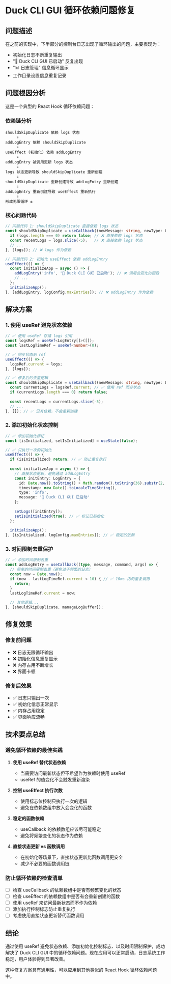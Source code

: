 # Duck CLI GUI 循环依赖问题修复

## 问题描述

在之前的实现中，下半部分的控制台日志出现了循环输出的问题，主要表现为：
- 初始化日志不断重复输出
- "🚀 Duck CLI GUI 已启动" 反复出现
- "📊 日志管理" 信息循环显示
- 工作目录设置信息重复记录

## 问题根因分析

这是一个典型的 React Hook 循环依赖问题：

### 依赖链分析
```
shouldSkipDuplicate 依赖 logs 状态
     ↓
addLogEntry 依赖 shouldSkipDuplicate  
     ↓
useEffect (初始化) 依赖 addLogEntry
     ↓
addLogEntry 被调用更新 logs 状态
     ↓
logs 状态更新导致 shouldSkipDuplicate 重新创建
     ↓
shouldSkipDuplicate 重新创建导致 addLogEntry 重新创建
     ↓
addLogEntry 重新创建导致 useEffect 重新执行
     ↓
形成无限循环 ♻️
```

### 核心问题代码
```typescript
// 问题代码 1: shouldSkipDuplicate 直接依赖 logs 状态
const shouldSkipDuplicate = useCallback((newMessage: string, newType: LogEntry['type']) => {
  if (logs.length === 0) return false; // ❌ 直接依赖 logs 状态
  const recentLogs = logs.slice(-5);   // ❌ 直接依赖 logs 状态
  // ...
}, [logs]); // ❌ logs 作为依赖

// 问题代码 2: 初始化 useEffect 依赖 addLogEntry
useEffect(() => {
  const initializeApp = async () => {
    addLogEntry('info', '🚀 Duck CLI GUI 已启动'); // ❌ 调用会变化的函数
    // ...
  };
  initializeApp();
}, [addLogEntry, logConfig.maxEntries]); // ❌ addLogEntry 作为依赖
```

## 解决方案

### 1. 使用 useRef 避免状态依赖

```typescript
// ✅ 使用 useRef 存储 logs 引用
const logsRef = useRef<LogEntry[]>([]);
const lastLogTimeRef = useRef<number>(0);

// ✅ 同步状态到 ref
useEffect(() => {
  logsRef.current = logs;
}, [logs]);

// ✅ 修复后的去重逻辑
const shouldSkipDuplicate = useCallback((newMessage: string, newType: LogEntry['type']) => {
  const currentLogs = logsRef.current; // ✅ 使用 ref 而非状态
  if (currentLogs.length === 0) return false;
  
  const recentLogs = currentLogs.slice(-5);
  // ...
}, []); // ✅ 没有依赖，不会重新创建
```

### 2. 添加初始化状态控制

```typescript
// ✅ 添加初始化标记
const [isInitialized, setIsInitialized] = useState(false);

// ✅ 只执行一次的初始化
useEffect(() => {
  if (isInitialized) return; // ✅ 防止重复执行
  
  const initializeApp = async () => {
    // 直接状态更新，避免通过 addLogEntry
    const initEntry: LogEntry = {
      id: Date.now().toString() + Math.random().toString(36).substr(2, 9),
      timestamp: new Date().toLocaleTimeString(),
      type: 'info',
      message: '🚀 Duck CLI GUI 已启动'
    };
    
    setLogs([initEntry]);
    setIsInitialized(true); // ✅ 标记已初始化
  };
  
  initializeApp();
}, [isInitialized, logConfig.maxEntries]); // ✅ 稳定的依赖
```

### 3. 时间限制去重保护

```typescript
// ✅ 添加时间限制去重
const addLogEntry = useCallback((type, message, command, args) => {
  // 简单的时间限制去重（避免过于频繁的日志）
  const now = Date.now();
  if (now - lastLogTimeRef.current < 10) { // ✅ 10ms 内的重复调用
    return;
  }
  lastLogTimeRef.current = now;
  
  // 其他逻辑...
}, [shouldSkipDuplicate, manageLogBuffer]);
```

## 修复效果

### 修复前问题
- ❌ 日志无限循环输出
- ❌ 初始化信息重复显示
- ❌ 内存占用不断增长
- ❌ 界面卡顿

### 修复后效果
- ✅ 日志只输出一次
- ✅ 初始化信息正常显示
- ✅ 内存占用稳定
- ✅ 界面响应流畅

## 技术要点总结

### 避免循环依赖的最佳实践

1. **使用 useRef 替代状态依赖**
   - 当需要访问最新状态但不希望作为依赖时使用 useRef
   - useRef 的值变化不会触发重新渲染

2. **控制 useEffect 执行次数**
   - 使用标志位控制只执行一次的逻辑
   - 避免在依赖数组中放入会变化的函数

3. **稳定的函数依赖**
   - useCallback 的依赖数组应该尽可能稳定
   - 避免将频繁变化的状态作为依赖

4. **直接状态更新 vs 函数调用**
   - 在初始化等场景下，直接状态更新比函数调用更安全
   - 减少不必要的函数调用链

### 防止循环依赖的检查清单

- [ ] 检查 useCallback 的依赖数组中是否有频繁变化的状态
- [ ] 检查 useEffect 的依赖数组中是否有会重新创建的函数
- [ ] 使用 useRef 来访问最新状态而不作为依赖
- [ ] 添加执行控制标志防止重复执行
- [ ] 考虑使用直接状态更新替代函数调用

## 结论

通过使用 useRef 避免状态依赖、添加初始化控制标志、以及时间限制保护，成功解决了 Duck CLI GUI 中的循环依赖问题。现在应用可以正常启动，日志系统工作稳定，用户体验得到显著改善。

这种修复方案具有通用性，可以应用到其他类似的 React Hook 循环依赖问题中。 